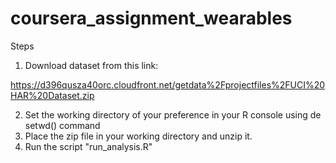 # coursera_assignment_wearables

Steps

1.	Download dataset from this link:

https://d396qusza40orc.cloudfront.net/getdata%2Fprojectfiles%2FUCI%20HAR%20Dataset.zip

2.	Set the working directory of your preference in your R console using de setwd() command
3.	Place the zip file in your working directory and unzip it.
4.	Run the script "run_analysis.R"
